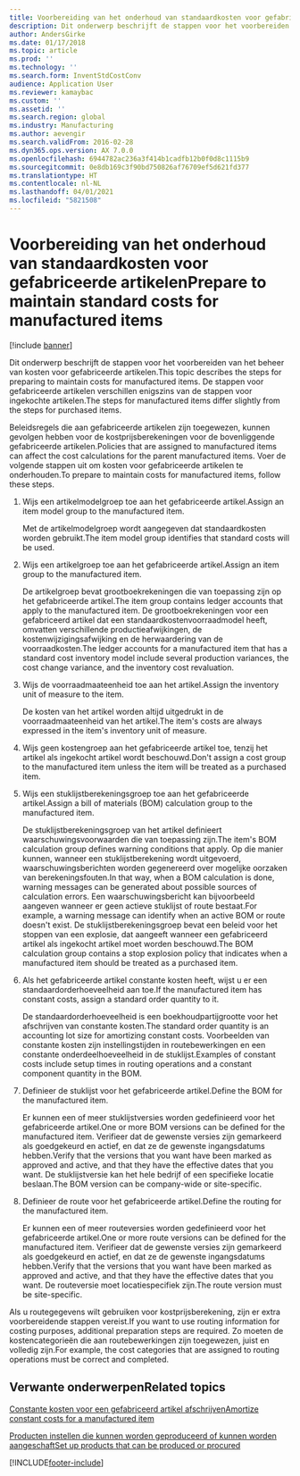 ```yaml
---
title: Voorbereiding van het onderhoud van standaardkosten voor gefabriceerde artikelen
description: Dit onderwerp beschrijft de stappen voor het voorbereiden van het beheer van kosten voor gefabriceerde artikelen.
author: AndersGirke
ms.date: 01/17/2018
ms.topic: article
ms.prod: ''
ms.technology: ''
ms.search.form: InventStdCostConv
audience: Application User
ms.reviewer: kamaybac
ms.custom: ''
ms.assetid: ''
ms.search.region: global
ms.industry: Manufacturing
ms.author: aevengir
ms.search.validFrom: 2016-02-28
ms.dyn365.ops.version: AX 7.0.0
ms.openlocfilehash: 6944782ac236a3f414b1cadfb12b0f0d8c1115b9
ms.sourcegitcommit: 0e8db169c3f90bd750826af76709ef5d621fd377
ms.translationtype: HT
ms.contentlocale: nl-NL
ms.lasthandoff: 04/01/2021
ms.locfileid: "5821508"
---
```

# <a name="prepare-to-maintain-standard-costs-for-manufactured-items"></a><span data-ttu-id="05b13-103">Voorbereiding van het onderhoud van standaardkosten voor gefabriceerde artikelen</span><span class="sxs-lookup"><span data-stu-id="05b13-103">Prepare to maintain standard costs for manufactured items</span></span>

[!include [banner](../includes/banner.md)]

<span data-ttu-id="05b13-104">Dit onderwerp beschrijft de stappen voor het voorbereiden van het beheer van kosten voor gefabriceerde artikelen.</span><span class="sxs-lookup"><span data-stu-id="05b13-104">This topic describes the steps for preparing to maintain costs for manufactured items.</span></span> <span data-ttu-id="05b13-105">De stappen voor gefabriceerde artikelen verschillen enigszins van de stappen voor ingekochte artikelen.</span><span class="sxs-lookup"><span data-stu-id="05b13-105">The steps for manufactured items differ slightly from the steps for purchased items.</span></span>

<span data-ttu-id="05b13-106">Beleidsregels die aan gefabriceerde artikelen zijn toegewezen, kunnen gevolgen hebben voor de kostprijsberekeningen voor de bovenliggende gefabriceerde artikelen.</span><span class="sxs-lookup"><span data-stu-id="05b13-106">Policies that are assigned to manufactured items can affect the cost calculations for the parent manufactured items.</span></span> <span data-ttu-id="05b13-107">Voer de volgende stappen uit om kosten voor gefabriceerde artikelen te onderhouden.</span><span class="sxs-lookup"><span data-stu-id="05b13-107">To prepare to maintain costs for manufactured items, follow these steps.</span></span>

1. <span data-ttu-id="05b13-108">Wijs een artikelmodelgroep toe aan het gefabriceerde artikel.</span><span class="sxs-lookup"><span data-stu-id="05b13-108">Assign an item model group to the manufactured item.</span></span> 

   <span data-ttu-id="05b13-109">Met de artikelmodelgroep wordt aangegeven dat standaardkosten worden gebruikt.</span><span class="sxs-lookup"><span data-stu-id="05b13-109">The item model group identifies that standard costs will be used.</span></span>

2. <span data-ttu-id="05b13-110">Wijs een artikelgroep toe aan het gefabriceerde artikel.</span><span class="sxs-lookup"><span data-stu-id="05b13-110">Assign an item group to the manufactured item.</span></span> 

   <span data-ttu-id="05b13-111">De artikelgroep bevat grootboekrekeningen die van toepassing zijn op het gefabriceerde artikel.</span><span class="sxs-lookup"><span data-stu-id="05b13-111">The item group contains ledger accounts that apply to the manufactured item.</span></span> <span data-ttu-id="05b13-112">De grootboekrekeningen voor een gefabriceerd artikel dat een standaardkostenvoorraadmodel heeft, omvatten verschillende productieafwijkingen, de kostenwijzigingsafwijking en de herwaardering van de voorraadkosten.</span><span class="sxs-lookup"><span data-stu-id="05b13-112">The ledger accounts for a manufactured item that has a standard cost inventory model include several production variances, the cost change variance, and the inventory cost revaluation.</span></span>

3. <span data-ttu-id="05b13-113">Wijs de voorraadmaateenheid toe aan het artikel.</span><span class="sxs-lookup"><span data-stu-id="05b13-113">Assign the inventory unit of measure to the item.</span></span> 

   <span data-ttu-id="05b13-114">De kosten van het artikel worden altijd uitgedrukt in de voorraadmaateenheid van het artikel.</span><span class="sxs-lookup"><span data-stu-id="05b13-114">The item's costs are always expressed in the item's inventory unit of measure.</span></span>

4. <span data-ttu-id="05b13-115">Wijs geen kostengroep aan het gefabriceerde artikel toe, tenzij het artikel als ingekocht artikel wordt beschouwd.</span><span class="sxs-lookup"><span data-stu-id="05b13-115">Don't assign a cost group to the manufactured item unless the item will be treated as a purchased item.</span></span>

5. <span data-ttu-id="05b13-116">Wijs een stuklijstberekeningsgroep toe aan het gefabriceerde artikel.</span><span class="sxs-lookup"><span data-stu-id="05b13-116">Assign a bill of materials (BOM) calculation group to the manufactured item.</span></span> 

   <span data-ttu-id="05b13-117">De stuklijstberekeningsgroep van het artikel definieert waarschuwingsvoorwaarden die van toepassing zijn.</span><span class="sxs-lookup"><span data-stu-id="05b13-117">The item's BOM calculation group defines warning conditions that apply.</span></span> <span data-ttu-id="05b13-118">Op die manier kunnen, wanneer een stuklijstberekening wordt uitgevoerd, waarschuwingsberichten worden gegenereerd over mogelijke oorzaken van berekeningsfouten.</span><span class="sxs-lookup"><span data-stu-id="05b13-118">In that way, when a BOM calculation is done, warning messages can be generated about possible sources of calculation errors.</span></span> <span data-ttu-id="05b13-119">Een waarschuwingsbericht kan bijvoorbeeld aangeven wanneer er geen actieve stuklijst of route bestaat.</span><span class="sxs-lookup"><span data-stu-id="05b13-119">For example, a warning message can identify when an active BOM or route doesn't exist.</span></span> <span data-ttu-id="05b13-120">De stuklijstberekeningsgroep bevat een beleid voor het stoppen van een explosie, dat aangeeft wanneer een gefabriceerd artikel als ingekocht artikel moet worden beschouwd.</span><span class="sxs-lookup"><span data-stu-id="05b13-120">The BOM calculation group contains a stop explosion policy that indicates when a manufactured item should be treated as a purchased item.</span></span>

6. <span data-ttu-id="05b13-121">Als het gefabriceerde artikel constante kosten heeft, wijst u er een standaardorderhoeveelheid aan toe.</span><span class="sxs-lookup"><span data-stu-id="05b13-121">If the manufactured item has constant costs, assign a standard order quantity to it.</span></span> 

   <span data-ttu-id="05b13-122">De standaardorderhoeveelheid is een boekhoudpartijgrootte voor het afschrijven van constante kosten.</span><span class="sxs-lookup"><span data-stu-id="05b13-122">The standard order quantity is an accounting lot size for amortizing constant costs.</span></span> <span data-ttu-id="05b13-123">Voorbeelden van constante kosten zijn instellingstijden in routebewerkingen en een constante onderdeelhoeveelheid in de stuklijst.</span><span class="sxs-lookup"><span data-stu-id="05b13-123">Examples of constant costs include setup times in routing operations and a constant component quantity in the BOM.</span></span>

7. <span data-ttu-id="05b13-124">Definieer de stuklijst voor het gefabriceerde artikel.</span><span class="sxs-lookup"><span data-stu-id="05b13-124">Define the BOM for the manufactured item.</span></span> 

   <span data-ttu-id="05b13-125">Er kunnen een of meer stuklijstversies worden gedefinieerd voor het gefabriceerde artikel.</span><span class="sxs-lookup"><span data-stu-id="05b13-125">One or more BOM versions can be defined for the manufactured item.</span></span> <span data-ttu-id="05b13-126">Verifieer dat de gewenste versies zijn gemarkeerd als goedgekeurd en actief, en dat ze de gewenste ingangsdatums hebben.</span><span class="sxs-lookup"><span data-stu-id="05b13-126">Verify that the versions that you want have been marked as approved and active, and that they have the effective dates that you want.</span></span> <span data-ttu-id="05b13-127">De stuklijstversie kan het hele bedrijf of een specifieke locatie beslaan.</span><span class="sxs-lookup"><span data-stu-id="05b13-127">The BOM version can be company-wide or site-specific.</span></span>

8. <span data-ttu-id="05b13-128">Definieer de route voor het gefabriceerde artikel.</span><span class="sxs-lookup"><span data-stu-id="05b13-128">Define the routing for the manufactured item.</span></span> 

   <span data-ttu-id="05b13-129">Er kunnen een of meer routeversies worden gedefinieerd voor het gefabriceerde artikel.</span><span class="sxs-lookup"><span data-stu-id="05b13-129">One or more route versions can be defined for the manufactured item.</span></span> <span data-ttu-id="05b13-130">Verifieer dat de gewenste versies zijn gemarkeerd als goedgekeurd en actief, en dat ze de gewenste ingangsdatums hebben.</span><span class="sxs-lookup"><span data-stu-id="05b13-130">Verify that the versions that you want have been marked as approved and active, and that they have the effective dates that you want.</span></span> <span data-ttu-id="05b13-131">De routeversie moet locatiespecifiek zijn.</span><span class="sxs-lookup"><span data-stu-id="05b13-131">The route version must be site-specific.</span></span>

<span data-ttu-id="05b13-132">Als u routegegevens wilt gebruiken voor kostprijsberekening, zijn er extra voorbereidende stappen vereist.</span><span class="sxs-lookup"><span data-stu-id="05b13-132">If you want to use routing information for costing purposes, additional preparation steps are required.</span></span> <span data-ttu-id="05b13-133">Zo moeten de kostencategorieën die aan routebewerkingen zijn toegewezen, juist en volledig zijn.</span><span class="sxs-lookup"><span data-stu-id="05b13-133">For example, the cost categories that are assigned to routing operations must be correct and completed.</span></span>

<a name="related-topics"></a><span data-ttu-id="05b13-134">Verwante onderwerpen</span><span class="sxs-lookup"><span data-stu-id="05b13-134">Related topics</span></span>
--------

[<span data-ttu-id="05b13-135">Constante kosten voor een gefabriceerd artikel afschrijven</span><span class="sxs-lookup"><span data-stu-id="05b13-135">Amortize constant costs for a manufactured item</span></span>](amortize-constant-costs-manufactured-item.md)

[<span data-ttu-id="05b13-136">Producten instellen die kunnen worden geproduceerd of kunnen worden aangeschaft</span><span class="sxs-lookup"><span data-stu-id="05b13-136">Set up products that can be produced or procured</span></span>](manufactured-items-treated-as-purchased-items.md)



[!INCLUDE[footer-include](../../includes/footer-banner.md)]